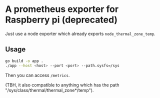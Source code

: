 # A prometheus exporter for Raspberry pi (deprecated)

Just use a node exporter which already exports `node_thermal_zone_temp`.

## Usage

```sh
go build -o app .
./app --host <host> --port <port> --path.sysfs=/sys
```

Then you can access `/metrics`.

(TBH, it also compatible to anything which has the path "/sys/class/thermal/thermal_zone\*/temp").
